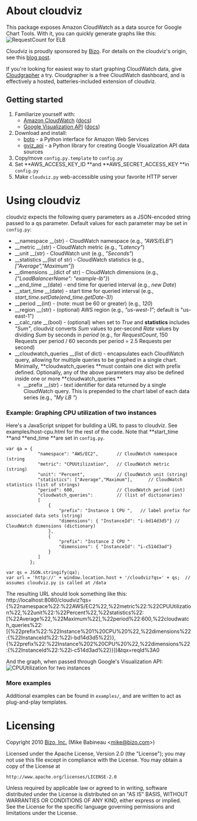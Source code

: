 # About cloudviz
This package exposes Amazon CloudWatch as a data source for Google Chart Tools.  With it, you can quickly generate graphs like this:
![RequestCount for ELB](http://mbabineau.github.com/cloudviz/example-elb-requestcount.png)

Cloudviz is proudly sponsored by [Bizo](http://bizo.com).  For details on the cloudviz's origin, see this [blog post](http://dev.bizo.com/2010/03/introducing-cloudviz.html).

If you're looking for easiest way to start graphing CloudWatch data, give [Cloudgrapher](http://www.cloudgrapher.com) a try.  Cloudgrapher is a free CloudWatch dashboard, and is effectively a hosted, batteries-included extension of cloudviz.

## Getting started
1. Familiarize yourself with:
   * [Amazon CloudWatch](http://aws.amazon.com/cloudwatch/) ([docs](http://docs.amazonwebservices.com/AmazonCloudWatch/latest/DeveloperGuide/))
   * [Google Visualization API](http://code.google.com/apis/visualization/interactive_charts.html) ([docs](http://code.google.com/apis/visualization/documentation/using_overview.html))
2. Download and install:
   * [boto](http://code.google.com/p/boto/) - a Python interface for Amazon Web Services
   * [gviz_api](http://code.google.com/p/google-visualization-python/) - a Python library for creating Google Visualization API data sources
3. Copy/move <code>config.py.template</code> to <code>config.py</code>
4. Set **AWS_ACCESS_KEY_ID **and **AWS_SECRET_ACCESS_KEY **in <code>config.py</code>
5. Make <code>cloudviz.py</code> web-accessible using your favorite HTTP server

# Using cloudviz
cloudviz expects the following query parameters as a JSON-encoded string passed to a qs parameter.  Default values for each parameter may be set in <code>config.py</code>:

* __namespace __(str) - CloudWatch namespace (e.g., _"AWS/ELB"_)
* __metric __(str) - CloudWatch metric (e.g., _"Latency"_)
* __unit __(str) - CloudWatch unit (e.g., _"Seconds"_)
* __statistics __(list of str) - CloudWatch statistics (e.g., _["Average","Maximum"]_)
* __dimensions __(dict of str) - CloudWatch dimensions (e.g., _{"LoadBalancerName": "example-lb"}_)
* __end_time __(date) - end time for queried interval (e.g., _new Date_)
* __start_time __(date) - start time for queried interval (e.g., _start_time.setDate(end_time.getDate-3)_)
* __period __(int) - (note: must be 60 or greater) (e.g., _120_)
* __region __(str) - (optional) AWS region (e.g., _"us-west-1"_; default is "us-east-1")
* __calc_rate __(bool) - (optional) when set to _True_ and **statistics** includes _"Sum"_, cloudviz converts _Sum_ values to per-second _Rate_ values by dividing _Sum_ by seconds in _period_ (e.g., for _RequestCount_, 150 Requests per period / 60 seconds per period = 2.5 Requests per second)
* __cloudwatch_queries __(list of dict) - encapsulates each CloudWatch query, allowing for multiple queries to be graphed in a single chart.  Minimally, **cloudwatch_queries **must contain one dict with prefix defined.  Optionally, any of the above parameters may also be defined inside one or more **cloudwatch_queries **
  * __prefix __(str) - text identifier for data returned by a single CloudWatch query. This is prepended to the chart label of each data series (e.g., _"My LB "_)

### Example: Graphing CPU utilization of two instances
Here's a JavaScript snippet for building a URL to pass to cloudviz.  See examples/host-cpu.html for the rest of the code.  Note that **start_time **and **end_time **are set in <code>config.py</code>. 

    var qa = {  
                "namespace": "AWS/EC2",       // CloudWatch namespace (string
                "metric": "CPUUtilization",   // CloudWatch metric (string)
                "unit": "Percent",            // CloudWatch unit (string)
                "statistics": ["Average","Maximum"],      // CloudWatch statistics (list of strings)
                "period": 600,                // CloudWatch period (int)
                "cloudwatch_queries":         // (list of dictionaries)
                [   
                    {
                        "prefix": "Instance 1 CPU ",   // label prefix for associated data sets (string)
                        "dimensions": { "InstanceId": "i-bd14d3d5"} // CloudWatch dimensions (dictionary)
                    },
                    {
                        "prefix": "Instance 2 CPU "
                        "dimensions": { "InstanceId": "i-c514d3ad"}
                    }
                ]
             };
    
    var qs = JSON.stringify(qa);
    var url = 'http://' + window.location.host + '/cloudviz?qs=' + qs;  // assumes cloudviz.py is called at /data

The resulting URL should look something like this:
     http://localhost:8080/cloudviz?qs={%22namespace%22:%22AWS/EC2%22,%22metric%22:%22CPUUtilization%22,%22unit%22:%22Percent%22,%22statistics%22:[%22Average%22,%22Maximum%22],%22period%22:600,%22cloudwatch_queries%22:[{%22prefix%22:%22Instance%201%20CPU%20%22,%22dimensions%22:{%22InstanceId%22:%22i-bd14d3d5%22}},{%22prefix%22:%22Instance%202%20CPU%20%22,%22dimensions%22:{%22InstanceId%22:%22i-c514d3ad%22}}]}&tqx=reqId%3A0

And the graph, when passed through Google's Visualization API:
![CPUUtilization for two instances](http://mbabineau.github.com/cloudviz/example-hosts-cpu.png)

### More examples
Additional examples can be found in <code>examples/</code>, and are written to act as plug-and-play templates.

# Licensing
Copyright 2010 [Bizo, Inc.](http://bizo.com) (Mike Babineau <[mike@bizo.com](mailto:mike@bizo.com)>)

Licensed under the Apache License, Version 2.0 (the "License");
you may not use this file except in compliance with the License.
You may obtain a copy of the License at

    http://www.apache.org/licenses/LICENSE-2.0

Unless required by applicable law or agreed to in writing, software
distributed under the License is distributed on an "AS IS" BASIS,
WITHOUT WARRANTIES OR CONDITIONS OF ANY KIND, either express or implied.
See the License for the specific language governing permissions and
limitations under the License.
